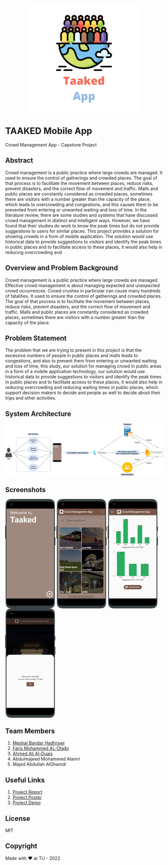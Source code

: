 <p align="center">
    <img align="center" src="https://raw.githubusercontent.com/farisc0de/TaakedApp/main/Taaked%20App%20Logo.png" height="350px" />
</p>

# TAAKED Mobile App

Crowd Management App - Capstone Project

## Abstract

Crowd management is a public practice where large crowds are managed. It used to ensure the control of gatherings and crowded places. The goal of that process is to facilitate the movement between places, reduce risks, prevent disasters, and the correct flow of movement and traffic. Malls and public places are constantly considered as crowded places, sometimes there are visitors with a number greater than the capacity of the place, which leads to overcrowding and congestions, and this causes them to be prevented from entering or unwanted waiting and loss of time. In the literature review, there are some studies and systems that have discussed crowd management in distinct and intelligent ways. However, we have found that their studies do work to know the peak times but do not provide suggestions to users for similar places. This project provides a solution for showing crowds in a form of mobile application. The solution would use historical data to provide suggestions to visitors and identify the peak times in public places and to facilitate access to these places, it would also help in reducing overcrowding and

## Overview and Problem Background

Crowd management is a public practice where large crowds are managed. Effective crowd management is about managing expected and unexpected crowd occurrences. Crowd crushes in particular can cause many hundreds of fatalities. It used to ensure the control of gatherings and crowded places. The goal of that process is to facilitate the movement between places, reduce risks, prevent disasters, and the correct flow of movement and traffic. Malls and public places are constantly considered as crowded places, sometimes there are visitors with a number greater than the capacity of the place.

## Problem Statement

The problem that we are trying to present in this project is that the excessive numbers of people in public places and malls leads to congestions, and also to prevent them from entering or unwanted waiting and loss of time, this study, our solution for managing crowd in public areas in a form of a mobile application technology, our solution would use historical data to provide suggestions to visitors and identify the peak times in public places and to facilitate access to these places, it would also help in reducing overcrowding and reducing waiting times in public places, which support decision makers to decide and people as well to decide about their trips and other activities.

## System Architecture

![System Architecture](https://raw.githubusercontent.com/farisc0de/TaakedApp/main/System%20Architecture.png)

## Screenshots

<img align="center" src="https://raw.githubusercontent.com/farisc0de/TaakedApp/main/screenshots/Splash.png" height="350px" /> <img align="center" src="https://raw.githubusercontent.com/farisc0de/TaakedApp/main/screenshots/Main%20Page.png" height="350px" /> <img align="center" src="https://raw.githubusercontent.com/farisc0de/TaakedApp/main/screenshots/Peak%20Charts.png" height="350px" /> <img align="center" src="https://raw.githubusercontent.com/farisc0de/TaakedApp/main/screenshots/QR%20Scanner.png" height="350px" />

## Team Members

1. [Meshal Bandar Hadhrawi](https://github.com/mshalhadhrawi)
2. [Faris Mohammed AL-Otaibi](https://github.com/farisc0de)
3. [Ahmed Ali Al-Duais](https://github.com/Duais11)
4. Abdulmajeed Mohammed Alamri
5. Majed Abdullah AlGhamdi

## Useful Links

1. [Project Report](https://github.com/farisc0de/TaakedApp/blob/main/Project_Report_FINAL.pdf)
2. [Project Poster](https://github.com/farisc0de/TaakedApp/blob/main/Project%20Poster.pdf)
3. [Project Demo](https://github.com/farisc0de/TaakedApp/blob/main/Project%20Demo.mp4)

## License

MIT

## Copyright

Made with ❤️ at TU - 2022

